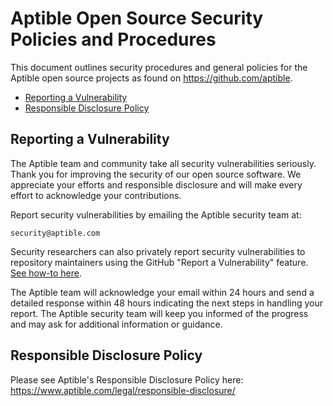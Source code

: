 # Aptible Open Source Security Policies and Procedures

This document outlines security procedures and general policies for the Aptible open source projects as found on https://github.com/aptible.

  * [Reporting a Vulnerability](#reporting-a-vulnerability)
  * [Responsible Disclosure Policy](#responsible-disclosure-policy)

## Reporting a Vulnerability 

The Aptible team and community take all security vulnerabilities
seriously. Thank you for improving the security of our open source software. We appreciate your efforts and responsible disclosure and will make every effort to acknowledge your contributions.

Report security vulnerabilities by emailing the Aptible security team at:
    
    security@aptible.com

Security researchers can also privately report security vulnerabilities to repository maintainers using the GitHub "Report a Vulnerability" feature. [See how-to here](https://docs.github.com/en/code-security/security-advisories/guidance-on-reporting-and-writing/privately-reporting-a-security-vulnerability#privately-reporting-a-security-vulnerability).

The Aptible team will acknowledge your email within 24 hours and send a detailed response within 48 hours indicating the next steps in handling your report. The Aptible security team will keep you informed of the progress and may ask for additional information or guidance.

## Responsible Disclosure Policy

Please see Aptible's Responsible Disclosure Policy here: https://www.aptible.com/legal/responsible-disclosure/
